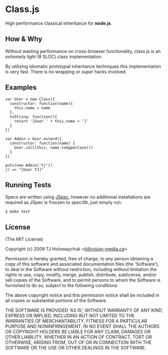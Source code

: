 
# Class.js

  High performance classical inheritance for **node.js**.

## How &amp; Why

Without wasting performance on cross-browser functionality,
class.js is an _extremely light_ (8 SLOC) class implementation.

By utilizing idiomatic prototypal inheritance techniques this
implementation is very fast. There is no wrapping or _super_ 
hacks involved.

## Examples

    var User = new Class({
      constructor: function(name){
        this.name = name
      },
      toString: function(){
        return '[User ' + this.name + ']'
      }
    })
    
    var Admin = User.extend({
      constructor: function(name) {
        User.call(this, name.toUpperCase())
      }
    })
    
    puts(new Admin('tj'))
    // => "[User TJ]"

## Running Tests

Specs are written using [JSpec](http://jspec.info), however
no additional installations are required as JSpec is froozen
to _spec/lib_, just simply run:

    $ make test

## License 

(The MIT License)

Copyright (c) 2009 TJ Holowaychuk &lt;tj@vision-media.ca&gt;

Permission is hereby granted, free of charge, to any person obtaining
a copy of this software and associated documentation files (the
'Software'), to deal in the Software without restriction, including
without limitation the rights to use, copy, modify, merge, publish,
distribute, sublicense, and/or sell copies of the Software, and to
permit persons to whom the Software is furnished to do so, subject to
the following conditions:

The above copyright notice and this permission notice shall be
included in all copies or substantial portions of the Software.

THE SOFTWARE IS PROVIDED 'AS IS', WITHOUT WARRANTY OF ANY KIND,
EXPRESS OR IMPLIED, INCLUDING BUT NOT LIMITED TO THE WARRANTIES OF
MERCHANTABILITY, FITNESS FOR A PARTICULAR PURPOSE AND NONINFRINGEMENT.
IN NO EVENT SHALL THE AUTHORS OR COPYRIGHT HOLDERS BE LIABLE FOR ANY
CLAIM, DAMAGES OR OTHER LIABILITY, WHETHER IN AN ACTION OF CONTRACT,
TORT OR OTHERWISE, ARISING FROM, OUT OF OR IN CONNECTION WITH THE
SOFTWARE OR THE USE OR OTHER DEALINGS IN THE SOFTWARE.